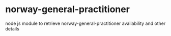 # norway-general-practitioner
node js module to retrieve norway-general-practitioner availability and other details
